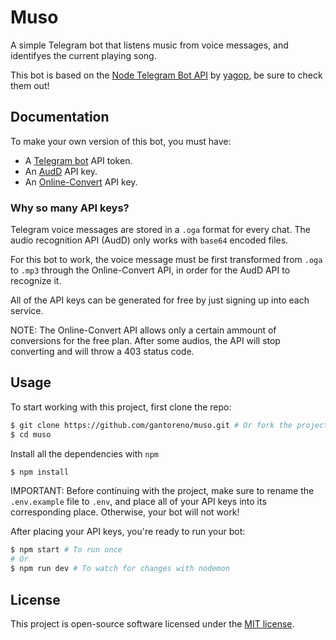 # Muso

A simple Telegram bot that listens music from voice messages, and identifyes the current playing song.

This bot is based on the [Node Telegram Bot API](https://github.com/yagop/node-telegram-bot-api) by [yagop](https://github.com/yagop), be sure to check them out!

## Documentation

To make your own version of this bot, you must have:

- A [Telegram bot](https://core.telegram.org/bots/api) API token.
- An [AudD](https://audd.io/) API key.
- An [Online-Convert](https://www.online-convert.com/) API key.

### Why so many API keys?

Telegram voice messages are stored in a `.oga` format for every chat. The audio recognition API (AudD) only works with `base64` encoded files.

For this bot to work, the voice message must be first transformed from `.oga` to `.mp3` through the Online-Convert API, in order for the AudD API to recognize it.

All of the API keys can be generated for free by just signing up into each service.

NOTE: The Online-Convert API allows only a certain ammount of conversions for the free plan. After some audios, the API will stop converting and will throw a 403 status code.

## Usage

To start working with this project, first clone the repo:

```sh
$ git clone https://github.com/gantoreno/muso.git # Or fork the project
$ cd muso
```

Install all the dependencies with `npm`

```sh
$ npm install
```

IMPORTANT: Before continuing with the project, make sure to rename the `.env.example` file to `.env`, and place all of your API keys into its corresponding place. Otherwise, your bot will not work!

After placing your API keys, you're ready to run your bot:

```sh
$ npm start # To run once
# Or
$ npm run dev # To watch for changes with nodemon
```

## License

This project is open-source software licensed under the [MIT license](https://opensource.org/licenses/MIT).

